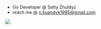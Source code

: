 - Go Developer @ Satty Zhuldyz
- reach me @ n.kuandyk1995@gmail.com

![](https://komarev.com/ghpvc/?username=lunarnuts)
<!---
lunarnuts/lunarnuts is a ✨ special ✨ repository because its `README.md` (this file) appears on your GitHub profile.
You can click the Preview link to take a look at your changes.
--->
